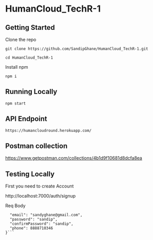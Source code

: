 # HumanCloud_TechR-1

## Getting Started

Clone the repo

```git clone https://github.com/SandipGhane/HumanCloud_TechR-1.git```

```cd HumanCloud_TechR-1```

Install npm 

```npm i```

## Running Locally

```npm start```

## API Endpoint 

```https://humancloudround.herokuapp.com/```

## Postman collection

https://www.getpostman.com/collections/4b1d9f10681d8dcfa8ea

## Testing Locally

First you need to create Account

http://localhost:7000/auth/signup

Req Body

```{
  "email": "sandyghane@gmail.com",
  "password": "sandip",
  "confirmPassword": "sandip",
  "phone": 8888710346
}```



